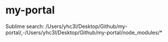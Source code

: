 # my-portal

Sublime search:
/Users/yhc3l/Desktop/Github/my-portal/,-/Users/yhc3l/Desktop/Github/my-portal/node_modules/*